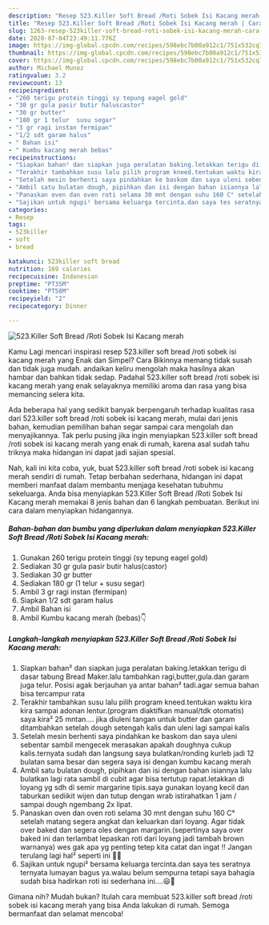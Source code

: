 ```yaml
---
description: "Resep 523.Killer Soft Bread /Roti Sobek Isi Kacang merah | Cara Membuat 523.Killer Soft Bread /Roti Sobek Isi Kacang merah Yang Lezat Sekali"
title: "Resep 523.Killer Soft Bread /Roti Sobek Isi Kacang merah | Cara Membuat 523.Killer Soft Bread /Roti Sobek Isi Kacang merah Yang Lezat Sekali"
slug: 1263-resep-523killer-soft-bread-roti-sobek-isi-kacang-merah-cara-membuat-523killer-soft-bread-roti-sobek-isi-kacang-merah-yang-lezat-sekali
date: 2020-07-04T23:49:11.776Z
image: https://img-global.cpcdn.com/recipes/598ebc7b00a912c1/751x532cq70/523killer-soft-bread-roti-sobek-isi-kacang-merah-foto-resep-utama.jpg
thumbnail: https://img-global.cpcdn.com/recipes/598ebc7b00a912c1/751x532cq70/523killer-soft-bread-roti-sobek-isi-kacang-merah-foto-resep-utama.jpg
cover: https://img-global.cpcdn.com/recipes/598ebc7b00a912c1/751x532cq70/523killer-soft-bread-roti-sobek-isi-kacang-merah-foto-resep-utama.jpg
author: Michael Munoz
ratingvalue: 3.2
reviewcount: 13
recipeingredient:
- "260 terigu protein tinggi sy tepung eagel gold"
- "30 gr gula pasir butir haluscastor"
- "30 gr butter"
- "180 gr 1 telur  susu segar"
- "3 gr ragi instan fermipan"
- "1/2 sdt garam halus"
- " Bahan isi"
- " Kumbu kacang merah bebas"
recipeinstructions:
- "Siapkan bahan² dan siapkan juga peralatan baking.letakkan terigu di dasar tabung Bread Maker.lalu tambahkan ragi,butter,gula.dan garam juga telur. Posisi agak berjauhan ya antar bahan² tadi.agar semua bahan bisa tercampur rata"
- "Terakhir tambahkan susu lalu pilih program kneed.tentukan waktu kira kira sampai adonan lentur.(program diaktifkan manual/tdk otomatis) saya kira² 25 mntan.... jika diuleni tangan untuk butter dan garam ditambahkan setelah dough setengah kalis dan uleni lagi sampai kalis"
- "Setelah mesin berhenti saya pindahkan ke baskom dan saya uleni sebentar sambil mengecek merasakan apakah doughnya cukup kalis.ternyata sudah dan langsung saya bulatkan/ronding kurleb jadi 12 bulatan sama besar dan segera saya isi dengan kumbu kacang merah"
- "Ambil satu bulatan dough, pipihkan dan isi dengan bahan isiannya lalu bulatkan lagi rata sambil di cubit agar bisa tertutup rapat.letakkan di loyang yg sdh di semir margarine tipis.saya gunakan loyang kecil dan taburkan sediikit wijen dan tutup dengan wrab istirahatkan 1 jam / sampai dough ngembang 2x lipat."
- "Panaskan oven dan oven roti selama 30 mnt dengan suhu 160 C° setelah matang segera angkat dan keluarkan dari loyang. Agar tidak over baked dan segera oles dengan margarin.(sepertinya saya over baked ini dan terlambat lepaskan roti dari loyang jadi tambah brown warnanya) wes gak apa yg penting tetep kita catat dan ingat !! Jangan terulang lagi hal² seperti ini 🙏😃"
- "Sajikan untuk ngupi² bersama keluarga tercinta.dan saya tes seratnya ternyata lumayan bagus ya.walau belum sempurna tetapi saya bahagia sudah bisa hadirkan roti isi sederhana ini....😃🤗"
categories:
- Resep
tags:
- 523killer
- soft
- bread

katakunci: 523killer soft bread 
nutrition: 169 calories
recipecuisine: Indonesian
preptime: "PT35M"
cooktime: "PT58M"
recipeyield: "2"
recipecategory: Dinner

---
```



![523.Killer Soft Bread /Roti Sobek Isi Kacang merah](https://img-global.cpcdn.com/recipes/598ebc7b00a912c1/751x532cq70/523killer-soft-bread-roti-sobek-isi-kacang-merah-foto-resep-utama.jpg)

Kamu Lagi mencari inspirasi resep 523.killer soft bread /roti sobek isi kacang merah yang Enak dan Simpel? Cara Bikinnya memang tidak susah dan tidak juga mudah. andaikan keliru mengolah maka hasilnya akan hambar dan bahkan tidak sedap. Padahal 523.killer soft bread /roti sobek isi kacang merah yang enak selayaknya memiliki aroma dan rasa yang bisa memancing selera kita.



Ada beberapa hal yang sedikit banyak berpengaruh terhadap kualitas rasa dari 523.killer soft bread /roti sobek isi kacang merah, mulai dari jenis bahan, kemudian pemilihan bahan segar sampai cara mengolah dan menyajikannya. Tak perlu pusing jika ingin menyiapkan 523.killer soft bread /roti sobek isi kacang merah yang enak di rumah, karena asal sudah tahu triknya maka hidangan ini dapat jadi sajian spesial.


Nah, kali ini kita coba, yuk, buat 523.killer soft bread /roti sobek isi kacang merah sendiri di rumah. Tetap berbahan sederhana, hidangan ini dapat memberi manfaat dalam membantu menjaga kesehatan tubuhmu sekeluarga. Anda bisa menyiapkan 523.Killer Soft Bread /Roti Sobek Isi Kacang merah memakai 8 jenis bahan dan 6 langkah pembuatan. Berikut ini cara dalam menyiapkan hidangannya.

<!--inarticleads1-->

##### Bahan-bahan dan bumbu yang diperlukan dalam menyiapkan 523.Killer Soft Bread /Roti Sobek Isi Kacang merah:

1. Gunakan 260 terigu protein tinggi (sy tepung eagel gold)
1. Sediakan 30 gr gula pasir butir halus(castor)
1. Sediakan 30 gr butter
1. Sediakan 180 gr (1 telur + susu segar)
1. Ambil 3 gr ragi instan (fermipan)
1. Siapkan 1/2 sdt garam halus
1. Ambil  Bahan isi
1. Ambil  Kumbu kacang merah (bebas)👇




<!--inarticleads2-->

##### Langkah-langkah menyiapkan 523.Killer Soft Bread /Roti Sobek Isi Kacang merah:

1. Siapkan bahan² dan siapkan juga peralatan baking.letakkan terigu di dasar tabung Bread Maker.lalu tambahkan ragi,butter,gula.dan garam juga telur. Posisi agak berjauhan ya antar bahan² tadi.agar semua bahan bisa tercampur rata
1. Terakhir tambahkan susu lalu pilih program kneed.tentukan waktu kira kira sampai adonan lentur.(program diaktifkan manual/tdk otomatis) saya kira² 25 mntan.... jika diuleni tangan untuk butter dan garam ditambahkan setelah dough setengah kalis dan uleni lagi sampai kalis
1. Setelah mesin berhenti saya pindahkan ke baskom dan saya uleni sebentar sambil mengecek merasakan apakah doughnya cukup kalis.ternyata sudah dan langsung saya bulatkan/ronding kurleb jadi 12 bulatan sama besar dan segera saya isi dengan kumbu kacang merah
1. Ambil satu bulatan dough, pipihkan dan isi dengan bahan isiannya lalu bulatkan lagi rata sambil di cubit agar bisa tertutup rapat.letakkan di loyang yg sdh di semir margarine tipis.saya gunakan loyang kecil dan taburkan sediikit wijen dan tutup dengan wrab istirahatkan 1 jam / sampai dough ngembang 2x lipat.
1. Panaskan oven dan oven roti selama 30 mnt dengan suhu 160 C° setelah matang segera angkat dan keluarkan dari loyang. Agar tidak over baked dan segera oles dengan margarin.(sepertinya saya over baked ini dan terlambat lepaskan roti dari loyang jadi tambah brown warnanya) wes gak apa yg penting tetep kita catat dan ingat !! Jangan terulang lagi hal² seperti ini 🙏😃
1. Sajikan untuk ngupi² bersama keluarga tercinta.dan saya tes seratnya ternyata lumayan bagus ya.walau belum sempurna tetapi saya bahagia sudah bisa hadirkan roti isi sederhana ini....😃🤗




Gimana nih? Mudah bukan? Itulah cara membuat 523.killer soft bread /roti sobek isi kacang merah yang bisa Anda lakukan di rumah. Semoga bermanfaat dan selamat mencoba!
